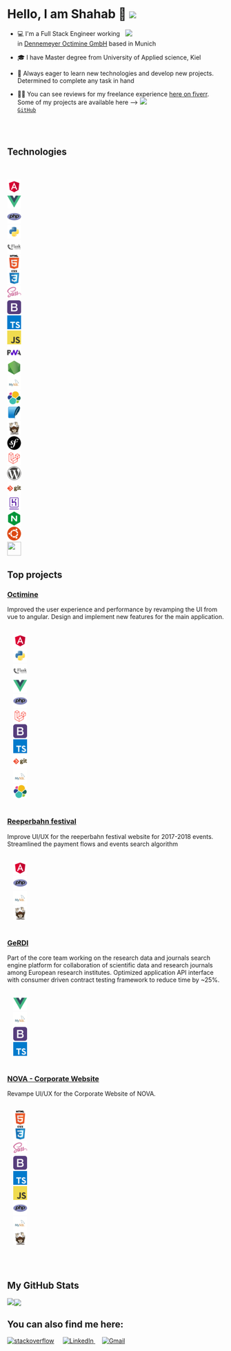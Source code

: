 # Hello, I am Shahab 🖖 <img src="https://komarev.com/ghpvc/?username=babatech&label=Profile+Views" />


<img align='right' src="https://media.giphy.com/media/USV0ym3bVWQJJmNu3N/giphy.gif" width="230">

- 💻 I'm a Full Stack Engineer working in [Dennemeyer Octimine GmbH](https://www.octimine.com/ "Dennemeyer Octimine GmbH") based in Munich

- 🎓 I have Master degree from University of Applied science, Kiel

- 🌱 Always eager to learn new technologies and develop new projects. Determined to complete any task in hand


- 👨‍💻 You can see reviews for my freelance experience [here on fiverr](https://www.fiverr.com/babatech "Shahab Shakoor fiverr profile"). Some of my projects are available here --> <code><a href="https://github.com/babatech" title="GitHub Profile"><img width="22" src="https://b.thumbs.redditmedia.com/AltCa25flSy96k0VDTcXUseNPu25FWaInEl1LOvkbqs.png"> GitHub</a></code>
[](https://github.com/babatech)

<br><br>

## Technologies
 
<p align="left">
<code>
 
<img height="32" width="32" src="https://raw.githubusercontent.com/github/explore/master/topics/angular/angular.png" />
<img height="32" width="32" src="https://raw.githubusercontent.com/github/explore/master/topics/vue/vue.png" />
<img height="32" width="32" src="https://raw.githubusercontent.com/github/explore/master/topics/php/php.png" />
<img height="32" width="32" src="https://raw.githubusercontent.com/github/explore/master/topics/python/python.png" />
<img height="32" width="32" src="https://raw.githubusercontent.com/github/explore/master/topics/flask/flask.png" />
<img height="32" width="32" src="https://raw.githubusercontent.com/github/explore/master/topics/html/html.png" />
<img height="32" width="32" src="https://raw.githubusercontent.com/github/explore/master/topics/css/css.png" />
<img height="32" width="32" src="https://raw.githubusercontent.com/github/explore/master/topics/sass/sass.png" />
<img height="32" width="32" src="https://raw.githubusercontent.com/github/explore/master/topics/bootstrap/bootstrap.png" />
<img height="32" width="32" src="https://raw.githubusercontent.com/github/explore/master/topics/typescript/typescript.png" />
<img height="32" width="32" src="https://raw.githubusercontent.com/github/explore/master/topics/javascript/javascript.png" />
<img height="32" width="32" src="https://raw.githubusercontent.com/github/explore/master/topics/pwa/pwa.png" />
<img height="32" width="32" src="https://raw.githubusercontent.com/github/explore/master/topics/nodejs/nodejs.png" />
<img height="32" width="32" src="https://raw.githubusercontent.com/github/explore/master/topics/mysql/mysql.png" />
<img height="32" width="32" src="https://raw.githubusercontent.com/github/explore/master/topics/elasticsearch/elasticsearch.png" />
<img height="32" width="32" src="https://raw.githubusercontent.com/github/explore/master/topics/sqlite/sqlite.png" />
<img height="32" width="32" src="https://raw.githubusercontent.com/github/explore/master/topics/composer/composer.png" />
<img height="32" width="32" src="https://raw.githubusercontent.com/github/explore/master/topics/symfony/symfony.png" />
<img height="32" width="32" src="https://raw.githubusercontent.com/github/explore/master/topics/laravel/laravel.png" />
<img height="32" width="32" src="https://raw.githubusercontent.com/github/explore/master/topics/wordpress/wordpress.png" />
<img height="32" width="32" src="https://raw.githubusercontent.com/github/explore/master/topics/git/git.png" />
<img height="32" width="32" src="https://raw.githubusercontent.com/github/explore/master/topics/heroku/heroku.png" />
<img height="32" width="32" src="https://raw.githubusercontent.com/github/explore/master/topics/nginx/nginx.png" />
<img height="32" width="32" src="https://raw.githubusercontent.com/github/explore/master/topics/ubuntu/ubuntu.png" />
<img height="32" width="32" src="https://avatars3.githubusercontent.com/u/10251060?s=200&v=4" />
</code>
</p>

## Top projects
### [Octimine](https://app.octimine.com/ "Octimine") 
Improved the user experience and performance by revamping the UI from vue to angular. Design and implement new features for the main application.
<p>
 <code>
  <img height="32" width="32" src="https://raw.githubusercontent.com/github/explore/master/topics/angular/angular.png" />
  <img height="32" width="32" src="https://raw.githubusercontent.com/github/explore/master/topics/python/python.png" />
  <img height="32" width="32" src="https://raw.githubusercontent.com/github/explore/master/topics/flask/flask.png" />
  <img height="32" width="32" src="https://raw.githubusercontent.com/github/explore/master/topics/vue/vue.png" />
  <img height="32" width="32" src="https://raw.githubusercontent.com/github/explore/master/topics/php/php.png" />
  <img height="32" width="32" src="https://raw.githubusercontent.com/github/explore/master/topics/laravel/laravel.png" />
  <img height="32" width="32" src="https://raw.githubusercontent.com/github/explore/master/topics/bootstrap/bootstrap.png" />
  <img height="32" width="32" src="https://raw.githubusercontent.com/github/explore/master/topics/typescript/typescript.png" />
  <img height="32" width="32" src="https://raw.githubusercontent.com/github/explore/master/topics/git/git.png" />
  <img height="32" width="32" src="https://raw.githubusercontent.com/github/explore/master/topics/mysql/mysql.png" />
  <img height="32" width="32" src="https://raw.githubusercontent.com/github/explore/master/topics/elasticsearch/elasticsearch.png" />
 </code>
</p>

### [Reeperbahn festival](https://www.reeperbahnfestival.com/de/startseite "Reeperbahn festival")
Improve UI/UX for the reeperbahn festival website for 2017-2018 events. Streamlined the payment flows and events search algorithm
<p>
 <code>
  <img height="32" width="32" src="https://raw.githubusercontent.com/github/explore/master/topics/angular/angular.png" />
  <img height="32" width="32" src="https://raw.githubusercontent.com/github/explore/master/topics/php/php.png" />
  <img height="32" width="32" src="https://raw.githubusercontent.com/github/explore/master/topics/mysql/mysql.png" />
  <img height="32" width="32" src="https://raw.githubusercontent.com/github/explore/master/topics/composer/composer.png" />
 </code>
</p>

###  [GeRDI](https://www.gerdi-project.eu/ "GeRDI")
Part of the core team working on the research data and journals search engine platform for collaboration of scientific data and research journals among European research institutes. Optimized application API interface with consumer driven contract testing framework to reduce time by ~25%.
<p>
 <code>
  <img height="32" width="32" src="https://raw.githubusercontent.com/github/explore/master/topics/vue/vue.png" />
  <img height="32" width="32" src="https://raw.githubusercontent.com/github/explore/master/topics/mysql/mysql.png" />
  <img height="32" width="32" src="https://raw.githubusercontent.com/github/explore/master/topics/bootstrap/bootstrap.png" />
  <img height="32" width="32" src="https://raw.githubusercontent.com/github/explore/master/topics/typescript/typescript.png" />
 </code>
</p>

### [NOVA - Corporate Website](https://www.kampmann.de/nova "NOVA - Corporate Website")
Revampe UI/UX for the Corporate Website of NOVA.
<p>
 <code>
  <img height="32" width="32" src="https://raw.githubusercontent.com/github/explore/master/topics/html/html.png" />
  <img height="32" width="32" src="https://raw.githubusercontent.com/github/explore/master/topics/css/css.png" />
  <img height="32" width="32" src="https://raw.githubusercontent.com/github/explore/master/topics/sass/sass.png" />
  <img height="32" width="32" src="https://raw.githubusercontent.com/github/explore/master/topics/bootstrap/bootstrap.png" />
  <img height="32" width="32" src="https://raw.githubusercontent.com/github/explore/master/topics/typescript/typescript.png" />
  <img height="32" width="32" src="https://raw.githubusercontent.com/github/explore/master/topics/javascript/javascript.png" />
  <img height="32" width="32" src="https://raw.githubusercontent.com/github/explore/master/topics/php/php.png" />
  <img height="32" width="32" src="https://raw.githubusercontent.com/github/explore/master/topics/mysql/mysql.png" />
  <img height="32" width="32" src="https://raw.githubusercontent.com/github/explore/master/topics/composer/composer.png" />
 </code>
</p>

<br>

## My GitHub Stats

<img align="left" src="https://github-readme-stats.vercel.app/api/top-langs/?username=babatech&theme=gotham" />
<img align="center" src="https://github-readme-stats.vercel.app/api?username=babatech&show_icons=true&hide=contribs,issues&theme=gotham" />

## You can also find me here:  

<p>
    <a href="https://stackoverflow.com/users/3318657/shahab"><img src="https://image.flaticon.com/icons/png/512/2111/2111628.png" width="30px" alt="stackoverflow"></a> &nbsp; &nbsp;
    <a href="https://www.linkedin.com/in/shahabshakoor"><img src="https://img2.gratispng.com/20171202/f59/linkedin-download-png-5a22d420d16602.1978549215122319688577.jpg" width="30px" alt="LinkedIn">     </a> &nbsp; &nbsp;
    <a href="mailto:shahabi1209@gmail.com"><img alt="Gmail" src="https://saberenemquimicaefisica.com.br/wp/wp-content/uploads/2019/05/gmail.png" title="Email" width="30px" /></a>  &nbsp; &nbsp;
</p>
